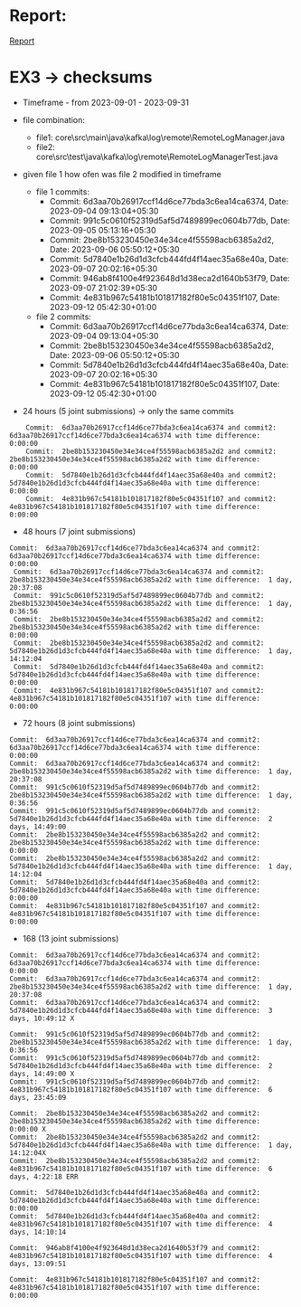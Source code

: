 # Report:
<!-- Link to report -->
[Report](https://docs.google.com/document/d/1_MHXg0D9LXmSrxtOTKKcHcVyk_1x1iFRm9Qbow-DLyI/edit?usp=sharing)


# EX3 -> checksums

- Timeframe - from 2023-09-01 - 2023-09-31
 - file combination:  
    - file1: core\\src\\main\\java\\kafka\\log\\remote\\RemoteLogManager.java
    - file2: core\\src\\test\\java\\kafka\\log\\remote\\RemoteLogManagerTest.java

 - given file 1 how ofen was file 2 modified in timeframe
    - file 1 commits:
        - Commit: 6d3aa70b26917ccf14d6ce77bda3c6ea14ca6374, Date: 2023-09-04 09:13:04+05:30
        - Commit: 991c5c0610f52319d5af5d7489899ec0604b77db, Date: 2023-09-05 05:13:16+05:30
        - Commit: 2be8b153230450e34e34ce4f55598acb6385a2d2, Date: 2023-09-06 05:50:12+05:30
        - Commit: 5d7840e1b26d1d3cfcb444fd4f14aec35a68e40a, Date: 2023-09-07 20:02:16+05:30
        - Commit: 946ab8f4100e4f923648d1d38eca2d1640b53f79, Date: 2023-09-07 21:02:39+05:30
        - Commit: 4e831b967c54181b101817182f80e5c04351f107, Date: 2023-09-12 05:42:30+01:00
    - file 2 commits:
        - Commit: 6d3aa70b26917ccf14d6ce77bda3c6ea14ca6374, Date: 2023-09-04 09:13:04+05:30
        - Commit: 2be8b153230450e34e34ce4f55598acb6385a2d2, Date: 2023-09-06 05:50:12+05:30
        - Commit: 5d7840e1b26d1d3cfcb444fd4f14aec35a68e40a, Date: 2023-09-07 20:02:16+05:30
        - Commit: 4e831b967c54181b101817182f80e5c04351f107, Date: 2023-09-12 05:42:30+01:00
  - 24 hours (5 joint submissions) -> only the same commits
```
    Commit:  6d3aa70b26917ccf14d6ce77bda3c6ea14ca6374 and commit2:  6d3aa70b26917ccf14d6ce77bda3c6ea14ca6374 with time difference:  0:00:00
    Commit:  2be8b153230450e34e34ce4f55598acb6385a2d2 and commit2:  2be8b153230450e34e34ce4f55598acb6385a2d2 with time difference:  0:00:00
    Commit:  5d7840e1b26d1d3cfcb444fd4f14aec35a68e40a and commit2:  5d7840e1b26d1d3cfcb444fd4f14aec35a68e40a with time difference:  0:00:00
    Commit:  4e831b967c54181b101817182f80e5c04351f107 and commit2:  4e831b967c54181b101817182f80e5c04351f107 with time difference:  0:00:00
```
  - 48 hours (7 joint submissions)
   ```
   Commit:  6d3aa70b26917ccf14d6ce77bda3c6ea14ca6374 and commit2:  6d3aa70b26917ccf14d6ce77bda3c6ea14ca6374 with time difference:  0:00:00
    Commit:  6d3aa70b26917ccf14d6ce77bda3c6ea14ca6374 and commit2:  2be8b153230450e34e34ce4f55598acb6385a2d2 with time difference:  1 day, 20:37:08
    Commit:  991c5c0610f52319d5af5d7489899ec0604b77db and commit2:  2be8b153230450e34e34ce4f55598acb6385a2d2 with time difference:  1 day, 0:36:56
    Commit:  2be8b153230450e34e34ce4f55598acb6385a2d2 and commit2:  2be8b153230450e34e34ce4f55598acb6385a2d2 with time difference:  0:00:00
    Commit:  2be8b153230450e34e34ce4f55598acb6385a2d2 and commit2:  5d7840e1b26d1d3cfcb444fd4f14aec35a68e40a with time difference:  1 day, 14:12:04
    Commit:  5d7840e1b26d1d3cfcb444fd4f14aec35a68e40a and commit2:  5d7840e1b26d1d3cfcb444fd4f14aec35a68e40a with time difference:  0:00:00
    Commit:  4e831b967c54181b101817182f80e5c04351f107 and commit2:  4e831b967c54181b101817182f80e5c04351f107 with time difference:  0:00:00
   ```
- 72 hours (8 joint submissions)
```
Commit:  6d3aa70b26917ccf14d6ce77bda3c6ea14ca6374 and commit2:  6d3aa70b26917ccf14d6ce77bda3c6ea14ca6374 with time difference:  0:00:00
Commit:  6d3aa70b26917ccf14d6ce77bda3c6ea14ca6374 and commit2:  2be8b153230450e34e34ce4f55598acb6385a2d2 with time difference:  1 day, 20:37:08
Commit:  991c5c0610f52319d5af5d7489899ec0604b77db and commit2:  2be8b153230450e34e34ce4f55598acb6385a2d2 with time difference:  1 day, 0:36:56
Commit:  991c5c0610f52319d5af5d7489899ec0604b77db and commit2:  5d7840e1b26d1d3cfcb444fd4f14aec35a68e40a with time difference:  2 days, 14:49:00
Commit:  2be8b153230450e34e34ce4f55598acb6385a2d2 and commit2:  2be8b153230450e34e34ce4f55598acb6385a2d2 with time difference:  0:00:00
Commit:  2be8b153230450e34e34ce4f55598acb6385a2d2 and commit2:  5d7840e1b26d1d3cfcb444fd4f14aec35a68e40a with time difference:  1 day, 14:12:04
Commit:  5d7840e1b26d1d3cfcb444fd4f14aec35a68e40a and commit2:  5d7840e1b26d1d3cfcb444fd4f14aec35a68e40a with time difference:  0:00:00
Commit:  4e831b967c54181b101817182f80e5c04351f107 and commit2:  4e831b967c54181b101817182f80e5c04351f107 with time difference:  0:00:00
```

- 168 (13 joint submissions)
```
Commit:  6d3aa70b26917ccf14d6ce77bda3c6ea14ca6374 and commit2:  6d3aa70b26917ccf14d6ce77bda3c6ea14ca6374 with time difference:  0:00:00
Commit:  6d3aa70b26917ccf14d6ce77bda3c6ea14ca6374 and commit2:  2be8b153230450e34e34ce4f55598acb6385a2d2 with time difference:  1 day, 20:37:08
Commit:  6d3aa70b26917ccf14d6ce77bda3c6ea14ca6374 and commit2:  5d7840e1b26d1d3cfcb444fd4f14aec35a68e40a with time difference:  3 days, 10:49:12 X

Commit:  991c5c0610f52319d5af5d7489899ec0604b77db and commit2:  2be8b153230450e34e34ce4f55598acb6385a2d2 with time difference:  1 day, 0:36:56
Commit:  991c5c0610f52319d5af5d7489899ec0604b77db and commit2:  5d7840e1b26d1d3cfcb444fd4f14aec35a68e40a with time difference:  2 days, 14:49:00 X
Commit:  991c5c0610f52319d5af5d7489899ec0604b77db and commit2:  4e831b967c54181b101817182f80e5c04351f107 with time difference:  6 days, 23:45:09

Commit:  2be8b153230450e34e34ce4f55598acb6385a2d2 and commit2:  2be8b153230450e34e34ce4f55598acb6385a2d2 with time difference:  0:00:00 X
Commit:  2be8b153230450e34e34ce4f55598acb6385a2d2 and commit2:  5d7840e1b26d1d3cfcb444fd4f14aec35a68e40a with time difference:  1 day, 14:12:04X
Commit:  2be8b153230450e34e34ce4f55598acb6385a2d2 and commit2:  4e831b967c54181b101817182f80e5c04351f107 with time difference:  6 days, 4:22:18 ERR

Commit:  5d7840e1b26d1d3cfcb444fd4f14aec35a68e40a and commit2:  5d7840e1b26d1d3cfcb444fd4f14aec35a68e40a with time difference:  0:00:00
Commit:  5d7840e1b26d1d3cfcb444fd4f14aec35a68e40a and commit2:  4e831b967c54181b101817182f80e5c04351f107 with time difference:  4 days, 14:10:14

Commit:  946ab8f4100e4f923648d1d38eca2d1640b53f79 and commit2:  4e831b967c54181b101817182f80e5c04351f107 with time difference:  4 days, 13:09:51

Commit:  4e831b967c54181b101817182f80e5c04351f107 and commit2:  4e831b967c54181b101817182f80e5c04351f107 with time difference:  0:00:00
```
    